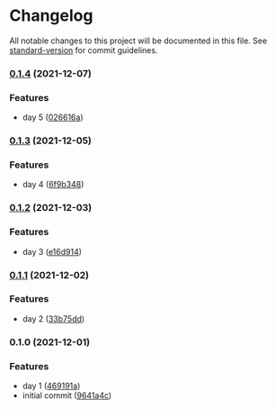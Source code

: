 # Changelog

All notable changes to this project will be documented in this file. See [standard-version](https://github.com/conventional-changelog/standard-version) for commit guidelines.

### [0.1.4](https://github.com/marcosgilf/advent-of-code/compare/0.1.3...0.1.4) (2021-12-07)


### Features

* day 5 ([026616a](https://github.com/marcosgilf/advent-of-code/commit/026616a97f96f692df220aa5ac00a92adf84a664))

### [0.1.3](https://github.com/marcosgilf/advent-of-code/compare/0.1.2...0.1.3) (2021-12-05)


### Features

* day 4 ([6f9b348](https://github.com/marcosgilf/advent-of-code/commit/6f9b34815a917b261989e46faf32379a5c6590a6))

### [0.1.2](https://github.com/marcosgilf/advent-of-code/compare/0.1.1...0.1.2) (2021-12-03)


### Features

* day 3 ([e16d914](https://github.com/marcosgilf/advent-of-code/commit/e16d914766ff90ffcef24e5f827a46c3024eeb70))

### [0.1.1](https://github.com/marcosgilf/advent-of-code/compare/0.1.0...0.1.1) (2021-12-02)


### Features

* day 2 ([33b75dd](https://github.com/marcosgilf/advent-of-code/commit/33b75dd9f857f789a05a7b3fb5ad5bbf9d132007))

### 0.1.0 (2021-12-01)


### Features

* day 1 ([469191a](https://github.com/marcosgilf/advent-of-code/commit/469191a4323055f0cf31516ca37b7732d3dfb23e))
* initial commit ([9641a4c](https://github.com/marcosgilf/advent-of-code/commit/9641a4c26589878b6cc921f48753dadcccbdbf1a))

